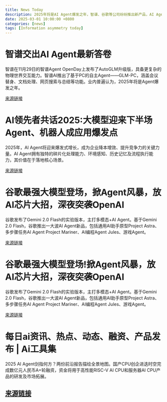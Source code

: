 ```yaml
---
title: News Today
description: 2025年将是AI Agent爆发之年，智谱、谷歌等公司纷纷推出新产品，AI Agent将成为企业降本增效的关键力量。
date: 2025-03-01 10:00:00 +0800
categories: [news]
tags: [Information asymmetry today]
---
```


# 智谱交出AI Agent最新答卷

智谱在11月29日的智谱Agent OpenDay上发布了AutoGLM升级版，具备更复杂的物理世界交互能力。智谱AI推出了基于PC的自主Agent——GLM-PC，涵盖会议替身、文档处理、网页搜索与总结等功能。业内普遍认为，2025年将是Agent爆发之年。

[来源链接](https://news.qq.com/rain/a/20241202A07GVK00)

# AI领先者共话2025:大模型迎来下半场 Agent、机器人成应用爆发点

2025年，AI Agent将迎来爆发式增长，成为企业降本增效、提升竞争力的关键力量。AI Agent拥有独特的碎片化处理能力、环境感知、历史记忆及流程执行能力，其价值在于落地核心场景。

[来源链接](https://news.qq.com/rain/a/20250116A0847500)

# 谷歌最强大模型登场，掀Agent风暴，放AI芯片大招，深夜突袭OpenAI

谷歌发布了Gemini 2.0 Flash的实验版本，主打多模态+AI Agent。基于Gemini 2.0 Flash，谷歌推出一大波AI Agent新品，包括通用AI助手原型Project Astra、多步骤任务AI Agent Project Mariner、AI编程Agent Jules、游戏Agent。

[来源链接](https://36kr.com/p/3075243697320835)

# 谷歌最强大模型登场!掀Agent风暴，放AI芯片大招，深夜突袭OpenAI

谷歌发布了Gemini 2.0 Flash的实验版本，主打多模态+AI Agent。基于Gemini 2.0 Flash，谷歌推出一大波AI Agent新品，包括通用AI助手原型Project Astra、多步骤任务AI Agent Project Mariner、AI编程Agent Jules、游戏Agent。

[来源链接](https://finance.sina.com.cn/roll/2024-12-12/doc-inczekkt3147433.shtml)

# 每日ai资讯、热点、动态、融资、产品发布 | Ai工具集

2025 AI Agent剑指何方？两份前沿报告描绘全景地图。国产CPU创企进迭时空完成数亿元人民币A+轮融资，资金将用于高性能RISC-V AI CPU和服务器AI CPU产品的研发及市场拓展。

[来源链接](https://ai-bot.cn/daily-ai-news/)
---